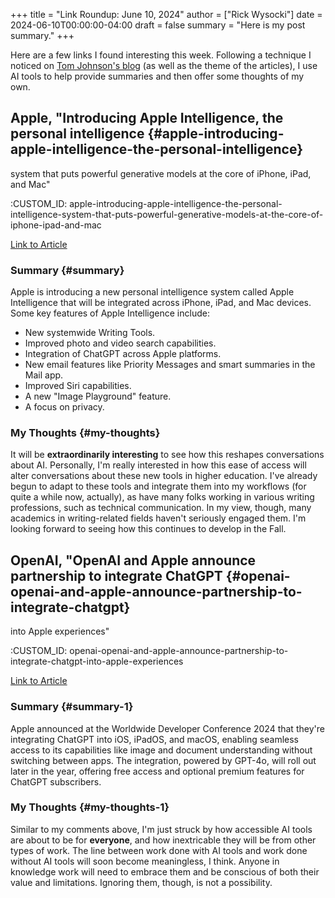 +++
title = "Link Roundup: June 10, 2024"
author = ["Rick Wysocki"]
date = 2024-06-10T00:00:00-04:00
draft = false
summary = "Here is my post summary."
+++

Here are a few links I found interesting this week. Following a
technique I noticed on
[Tom
Johnson's blog](https://idratherbewriting.com/blog/links-around-web-june-10-2024) (as well as the theme of the articles), I use AI tools
to help provide summaries and then offer some thoughts of my own.


## Apple, "Introducing Apple Intelligence, the personal intelligence {#apple-introducing-apple-intelligence-the-personal-intelligence}

system that puts powerful generative models at the core of iPhone, iPad,
and Mac"

:CUSTOM_ID: apple-introducing-apple-intelligence-the-personal-intelligence-system-that-puts-powerful-generative-models-at-the-core-of-iphone-ipad-and-mac

[Link
to Article](https://www.apple.com/newsroom/2024/06/introducing-apple-intelligence-for-iphone-ipad-and-mac/)


### Summary {#summary}

Apple is introducing a new personal intelligence system called Apple
Intelligence that will be integrated across iPhone, iPad, and Mac
devices. Some key features of Apple Intelligence include:

-   New systemwide Writing Tools.
-   Improved photo and video search capabilities.
-   Integration of ChatGPT across Apple platforms.
-   New email features like Priority Messages and smart summaries in the
    Mail app.
-   Improved Siri capabilities.
-   A new "Image Playground" feature.
-   A focus on privacy.


### My Thoughts {#my-thoughts}

It will be **extraordinarily interesting** to see how this reshapes
conversations about AI. Personally, I'm really interested in how this
ease of access will alter conversations about these new tools in higher
education. I've already begun to adapt to these tools and integrate them
into my workflows (for quite a while now, actually), as have many folks
working in various writing professions, such as technical communication.
In my view, though, many academics in writing-related fields haven't
seriously engaged them. I'm looking forward to seeing how this continues
to develop in the Fall.


## OpenAI, "OpenAI and Apple announce partnership to integrate ChatGPT {#openai-openai-and-apple-announce-partnership-to-integrate-chatgpt}

into Apple experiences"

:CUSTOM_ID: openai-openai-and-apple-announce-partnership-to-integrate-chatgpt-into-apple-experiences

[Link
to Article](https://openai.com/index/openai-and-apple-announce-partnership/)


### Summary {#summary-1}

Apple announced at the Worldwide Developer Conference 2024 that they're
integrating ChatGPT into iOS, iPadOS, and macOS, enabling seamless
access to its capabilities like image and document understanding without
switching between apps. The integration, powered by GPT-4o, will roll
out later in the year, offering free access and optional premium
features for ChatGPT subscribers.


### My Thoughts {#my-thoughts-1}

Similar to my comments above, I'm just struck by how accessible AI tools
are about to be for **everyone**, and how inextricable they will be from
other types of work. The line between work done with AI tools and work
done without AI tools will soon become meaningless, I think. Anyone in
knowledge work will need to embrace them and be conscious of both their
value and limitations. Ignoring them, though, is not a possibility.
